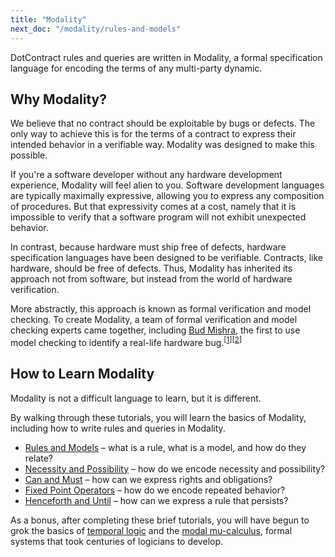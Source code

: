 ```yaml
---
title: "Modality"
next_doc: "/modality/rules-and-models"
---
```


DotContract rules and queries are written in Modality, a formal specification language for encoding the terms of any multi-party dynamic.
## Why Modality?

We believe that no contract should be exploitable by bugs or defects. The only way to achieve this is for the terms of a contract to express their intended behavior in a verifiable way. Modality was designed to make this possible.

If you're a software developer without any hardware development experience, Modality will feel alien to you. Software development languages are typically maximally expressive, allowing you to express any composition of procedures. But that expressivity comes at a cost, namely that it is impossible to verify that a software program will not exhibit unexpected behavior.

In contrast, because hardware must ship free of defects, hardware specification languages have been designed to be verifiable. Contracts, like hardware, should be free of defects. Thus, Modality has inherited its approach not from software, but instead from the world of hardware verification.

More abstractly, this approach is known as formal verification and model checking. To create Modality, a team of formal verification and model checking experts came together, including [Bud Mishra](https://en.wikipedia.org/wiki/Bud_Mishra), the first to use model checking to identify a real-life hardware bug.<sup>[[1](http://www.cs.cmu.edu/~nishants/trs/cmu-cs-07-110.pdf)][[2](https://www.cs.cmu.edu/~emc/15817-f08/lectures/lec-01_4up.pdf)]</sup>

## How to Learn Modality

Modality is not a difficult language to learn, but it is different.

By walking through these tutorials, you will learn the basics of Modality, including how to write rules and queries in Modality.

- [Rules and Models](/docs/modality/rules-and-models) – what is a rule, what is a model, and how do they relate?
- [Necessity and Possibility](/docs/modality/necessity-and-possibility) – how do we encode necessity and possibility?
- [Can and Must](docs/modality/can-and-must) – how can we express rights and obligations?
- [Fixed Point Operators](docs/modality/fixed-point-operators) – how do we encode repeated behavior?
- [Henceforth and Until](docs/modality/henceforth-and-until) – how can we express a rule that persists?

As a bonus, after completing these brief tutorials, you will have begun to grok the basics of [temporal logic](https://en.wikipedia.org/wiki/Temporal_logic) and the [modal mu-calculus](https://en.wikipedia.org/wiki/Modal_%CE%BC-calculus), formal systems that took centuries of logicians to develop.
